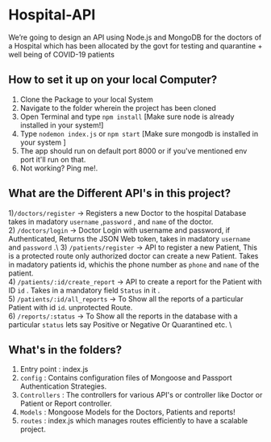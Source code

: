 # Hospital-API
We’re going to design an API using Node.js and MongoDB for the doctors of a Hospital which has been allocated by the govt for testing and quarantine + well being of COVID-19 patients

## How to set it up on your local Computer?
1) Clone the Package to your local System
2) Navigate to the folder wherein the project has been cloned
3) Open Terminal and type `npm install` [Make sure node is already installed in your system!]
4) Type `nodemon index.js` or `npm start` [Make sure mongodb is installed in your system ]
5) The app should run on default port 8000 or if you've mentioned env port it'll run on that.
6) Not working? Ping me!.

## What are the Different API's in this project?
1)`/doctors/register` → Registers a new Doctor to the hospital Database takes in madatory `username` ,`password` , and `name` of the doctor.\
2) `/doctors/login` → Doctor Login with username and password, if Authenticated, Returns the JSON Web token, takes in madatory `username` and `password` .\ 
3) `/patients/register` → API to register a new Patient, This is a protected route only authorized doctor can create a new Patient. Takes in madatory patients id, whichis the phone number as `phone`  and `name` of the patient.\
4) `/patients/:id/create_report` → API to create a report for the Patient with ID `id` . Takes in a mandatory field `Status` in it  .\
5) `/patients/:id/all_reports` → To Show all the reports of a particular Patient with id `id`. unprotected Route.  \
6) `/reports/:status`  → To Show all the reports in the database with a particular `status` lets say Positive or Negative Or Quarantined etc. \ 


## What's in the folders?  
1) Entry point : index.js
2) `config` : Contains configuration files of Mongoose and Passport Authentication Strategies. 
3) `Controllers` : The controllers for various API's or controller like Doctor or Patient  or Report controller.
4) `Models` : Mongoose Models for the Doctors, Patients and reports!
5) `routes` : index.js which manages routes efficiently to have a scalable project.
